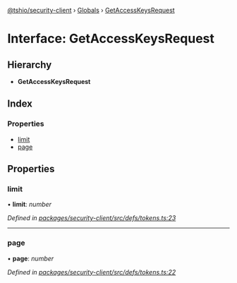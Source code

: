 [@tshio/security-client](../README.md) › [Globals](../globals.md) › [GetAccessKeysRequest](getaccesskeysrequest.md)

# Interface: GetAccessKeysRequest

## Hierarchy

* **GetAccessKeysRequest**

## Index

### Properties

* [limit](getaccesskeysrequest.md#markdown-header-limit)
* [page](getaccesskeysrequest.md#markdown-header-page)

## Properties

###  limit

• **limit**: *number*

*Defined in [packages/security-client/src/defs/tokens.ts:23](https://github.com/TheSoftwareHouse/rad-modules-tools/blob/afe5496/packages/security-client/src/defs/tokens.ts#L23)*

___

###  page

• **page**: *number*

*Defined in [packages/security-client/src/defs/tokens.ts:22](https://github.com/TheSoftwareHouse/rad-modules-tools/blob/afe5496/packages/security-client/src/defs/tokens.ts#L22)*
